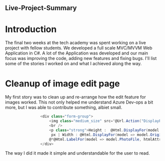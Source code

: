 ## Live-Project-Summary

# Introduction
The final two weeks at the tech academy was spent working on a live project with fellow students. 
We developed a full scale MVC/MVVM Web Application in C#. A lot of the Application was developed and our main focus was improving the code, adding new features and fixing bugs. 
I'll list some of the stories I worked on and what I achieved along the way.



# Cleanup of image edit page
My first story was to clean up and re-arrange how the edit feature for images worked. This not only helped me understand Azure Dev-ops a bit more, but I was able to contribute something, albiet small.

```csharp
                <div class="form-group">
                    <img class="medium_size" src='@Url.Action("DisplayPhoto", "Photo", new { id = Model.PhotoId })' />
                    <br />
                    <p class="strong">Height :  @Html.DisplayFor(model => model.OriginalHeight)
                     px | Width : @Html.DisplayFor(model => model.OriginalWidth) px</p>
                    @*@Html.LabelFor(model => model.PhotoFile, htmlAttributes: new { @class = "control-label col-md-4 inputLabel" })
                </div>
```

The way I did it made it simple and understandable for the user to read.
